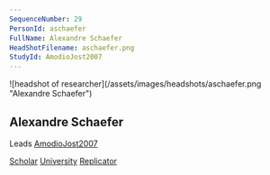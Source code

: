 ```yaml
---
SequenceNumber: 29
PersonId: aschaefer
FullName: Alexandre Schaefer
HeadShotFilename: aschaefer.png
StudyId: AmodioJost2007 
---
```

<a name="aschaefer">
![headshot of researcher](/assets/images/headshots/aschaefer.png "Alexandre Schaefer")

## Alexandre Schaefer



Leads [AmodioJost2007 ](/replications/#AmodioJost2007 )



[Scholar](https://scholar.google.com/citations?user=UUYnx4YAAAAJ&hl=en) [University](https://sunwayuniversity.edu.my/school-of-medical-life-sciences/staff-profiles/professor-alexandre-schaefer) [Replicator]("replicator") 